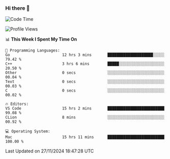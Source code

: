### Hi there 👋

<!--START_SECTION:waka-->
![Code Time](http://img.shields.io/badge/Code%20Time-846%20hrs%2031%20mins-blue)

![Profile Views](http://img.shields.io/badge/Profile%20Views-0-blue)

📊 **This Week I Spent My Time On** 

```text
💬 Programming Languages: 
Go                       12 hrs 3 mins       ████████████████████░░░░░   79.42 % 
C++                      3 hrs 6 mins        █████░░░░░░░░░░░░░░░░░░░░   20.50 % 
Other                    0 secs              ░░░░░░░░░░░░░░░░░░░░░░░░░   00.04 % 
Text                     0 secs              ░░░░░░░░░░░░░░░░░░░░░░░░░   00.03 % 
C                        0 secs              ░░░░░░░░░░░░░░░░░░░░░░░░░   00.02 % 

🔥 Editors: 
VS Code                  15 hrs 2 mins       █████████████████████████   99.08 % 
CLion                    8 mins              ░░░░░░░░░░░░░░░░░░░░░░░░░   00.92 % 

💻 Operating System: 
Mac                      15 hrs 11 mins      █████████████████████████   100.00 % 
```


 Last Updated on 27/11/2024 18:47:28 UTC
<!--END_SECTION:waka-->

<!--
**JackeyHua-SJTU/JackeyHua-SJTU** is a ✨ _special_ ✨ repository because its `README.md` (this file) appears on your GitHub profile.

Here are some ideas to get you started:

- 🔭 I’m currently working on ...
- 🌱 I’m currently learning ...
- 👯 I’m looking to collaborate on ...
- 🤔 I’m looking for help with ...
- 💬 Ask me about ...
- 📫 How to reach me: ...
- 😄 Pronouns: ...
- ⚡ Fun fact: ...
-->
